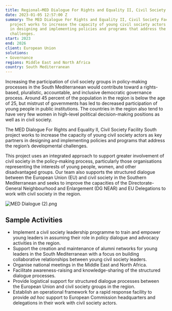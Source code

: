 ```yaml
---
title: Regional—MED Dialogue For Rights and Equality II, Civil Society Facility South
date: 2023-01-05 12:57:00 Z
summary: The MED Dialogue For Rights and Equality II, Civil Society Facility South
  project works to increase the capacity of young civil society actors as key partners
  in designing and implementing policies and programs that address the region’s developmental
  challenges.
start: 2023
end: 2026
client: European Union
solutions:
- Governance
regions: Middle East and North Africa
country: South Mediterranean
---
```


Increasing the participation of civil society groups in policy-making processes in the South Mediterranean would contribute toward a rights-based, pluralistic, accountable, and inclusive democratic governance process. Around 45 percent of the population in the region is below the age of 25, but mistrust of governments has led to decreased participation of young people in public institutions. The countries in the region also tend to have very few women in high-level political decision-making positions as well as in civil society.

The MED Dialogue For Rights and Equality II, Civil Society Facility South project works to increase the capacity of young civil society actors as key partners in designing and implementing policies and programs that address the region’s developmental challenges.

This project uses an integrated approach to support greater involvement of civil society in the policy-making process, particularly those organisations representing the interests of young people, women, and other disadvantaged groups. Our team also supports the structured dialogue between the European Union (EU) and civil society in the Southern Mediterranean and seeks to improve the capacities of the Directorate-General Neighbourhood and Enlargement (DG NEAR) and EU Delegations to work with civil society in the region.

![MED Dialogue (2).png](/uploads/MED%20Dialogue%20(2).png)

## Sample Activities

* Implement a civil society leadership programme to train and empower young leaders in assuming their role in policy dialogue and advocacy activities in the region.  
* Support the creation and maintenance of alumni networks for young leaders in the South Mediterranean with a focus on building collaborative relationships between young civil society leaders.
* Organise national meetings in the Middle East and North Africa.
* Facilitate awareness-raising and knowledge-sharing of the structured dialogue processes.
* Provide logistical support for structured dialogue processes between the European Union and civil society groups in the region.
* Establish an operational framework for a rapid response facility to provide *ad hoc* support to European Commission headquarters and delegations in their work with civil society actors.